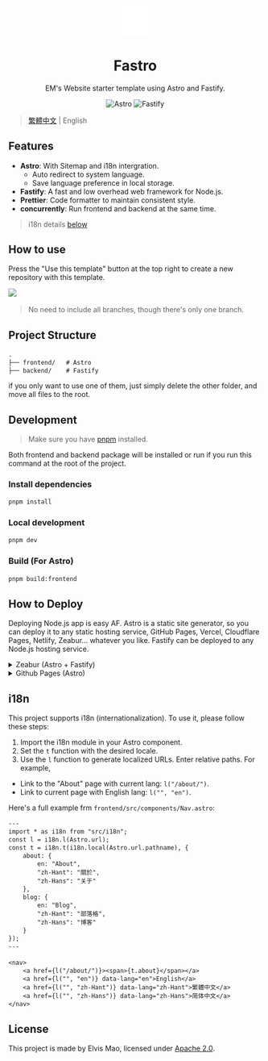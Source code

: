 <div align=center>

<img src="https://raw.githubusercontent.com/Edit-Mr/Fastro/main/frontend/src/assets/img/icon/EM.svg" alt="Fastro Logo" width="50">

# Fastro

EM's Website starter template using Astro and Fastify.

![Astro](https://img.shields.io/badge/Astro-5f3cbe?logo=astro) ![Fastify](https://img.shields.io/badge/Fastify-000000?logo=fastify)

</div>

> [繁體中文](README.zh-Hant.md) | English

## Features

- **Astro**: With Sitemap and i18n intergration.
    - Auto redirect to system language.
    - Save language preference in local storage.
- **Fastify**: A fast and low overhead web framework for Node.js.
- **Prettier**: Code formatter to maintain consistent style.
- **concurrently**: Run frontend and backend at the same time.

> i18n details [below](#i18n)

## How to use

Press the "Use this template" button at the top right to create a new repository with this template.

<img src=https://docs.github.com/assets/cb-76823/mw-1440/images/help/repository/use-this-template-button.webp width=500>

> No need to include all branches, though there's only one branch.

## Project Structure

```plaintext
.
├── frontend/   # Astro
├── backend/    # Fastify
```

if you only want to use one of them, just simply delete the other folder, and move all files to the root.

## Development

> Make sure you have [pnpm](https://pnpm.io/) installed.

Both frontend and backend package will be installed or run if you run this command at the root of the project.

### Install dependencies

```bash
pnpm install
```

### Local development

```bash
pnpm dev
```

### Build (For Astro)

```bash
pnpm build:frontend
```

## How to Deploy

Deploying Node.js app is easy AF. Astro is a static site generator, so you can deploy it to any static hosting service, GitHub Pages, Vercel, Cloudflare Pages, Netlify, Zeabur... whatever you like. Fastify can be deployed to any Node.js hosting service.

<details>
<summary>Zeabur (Astro + Fastify)</summary>

### Zeabur (Astro + Fastify)

Choose to deploy from GitHub or wherever you want. Frontend should be deployed as default since it is the first one.

If you wanna deploy backend, you can add the following environment variables:

```plaintext
ZBPACK_APP_DIR=backend
```

Both projects can be deployed in one Project, but as two separate services. You can use Caddy or Nginx for reverse proxy.

Here's a simple Caddyfile example that reverse proxies `/api` path requests and `/openapi.json` to the backend service, and everything else to the frontend:

```plaintext
:80 {
    @backend path /api* /openapi.json
    reverse_proxy @backend backend.zeabur.internal:8000
    reverse_proxy frontend.zeabur.internal:8080
}
```

</details>

<details>
<summary>Github Pages (Astro)</summary>

### Github Pages (Astro)

GitHub Pages only supports static files, so you can only deploy the frontend. Config the workflow in `.github/workflows/gh-pages.yml` to your repository to turn on the trigger.

```yml
on:
    push:
        branches: ["main"]
        paths: ["frontend/**"]
    workflow_dispatch:
```

</details>

## i18n

This project supports i18n (internationalization). To use it, please follow these steps:

1. Import the i18n module in your Astro component.
2. Set the `t` function with the desired locale.
3. Use the `l` function to generate localized URLs. Enter relative paths. For example,

- Link to the "About" page with current lang: `l("/about/")`.
- Link to current page with English lang: `l("", "en")`.

Here's a full example frm `frontend/src/components/Nav.astro`:

```astro
---
import * as i18n from "src/i18n";
const l = i18n.l(Astro.url);
const t = i18n.t(i18n.local(Astro.url.pathname), {
	about: {
		en: "About",
		"zh-Hant": "關於",
		"zh-Hans": "关于"
	},
	blog: {
		en: "Blog",
		"zh-Hant": "部落格",
		"zh-Hans": "博客"
	}
});
---

<nav>
	<a href={l("/about/")}><span>{t.about}</span></a>
	<a href={l("", "en")} data-lang="en">English</a>
	<a href={l("", "zh-Hant")} data-lang="zh-Hant">繁體中文</a>
	<a href={l("", "zh-Hans")} data-lang="zh-Hans">简体中文</a>
</nav>
```

## License

This project is made by Elvis Mao, licensed under [Apache 2.0](LICENSE).
